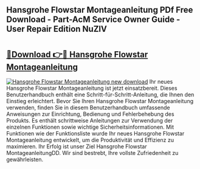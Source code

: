 ## Hansgrohe Flowstar Montageanleitung PDf Free Download - Part-AcM Service Owner Guide - User Repair Edition NuZlV

# <h2><a href="http://df6h1z.blite.top/?on=Hansgrohe+Flowstar+Montageanleitung">🔗Download 👉🔴 Hansgrohe Flowstar Montageanleitung</a></h2>

[![Hansgrohe Flowstar Montageanleitung new download](https://i.imgur.com/lujVjoI.png)](http://df6h1z.blite.top/?on=Hansgrohe+Flowstar+Montageanleitung)
Ihr neues Hansgrohe Flowstar Montageanleitung ist jetzt einsatzbereit. Dieses Benutzerhandbuch enthält eine Schritt-für-Schritt-Anleitung, die Ihnen den Einstieg erleichtert. Bevor Sie Ihren Hansgrohe Flowstar Montageanleitung verwenden, finden Sie in diesem Benutzerhandbuch umfassende Anweisungen zur Einrichtung, Bedienung und Fehlerbehebung des Produkts. Es enthält schrittweise Anleitungen zur Verwendung der einzelnen Funktionen sowie wichtige Sicherheitsinformationen. Mit Funktionen wie der Funktionsliste wurde Ihr neues Hansgrohe Flowstar Montageanleitung entwickelt, um die Produktivität und Effizienz zu maximieren. Ihr Erfolg ist unser Ziel Hansgrohe Flowstar MontageanleitungDD. Wir sind bestrebt, Ihre vollste Zufriedenheit zu gewährleisten.
